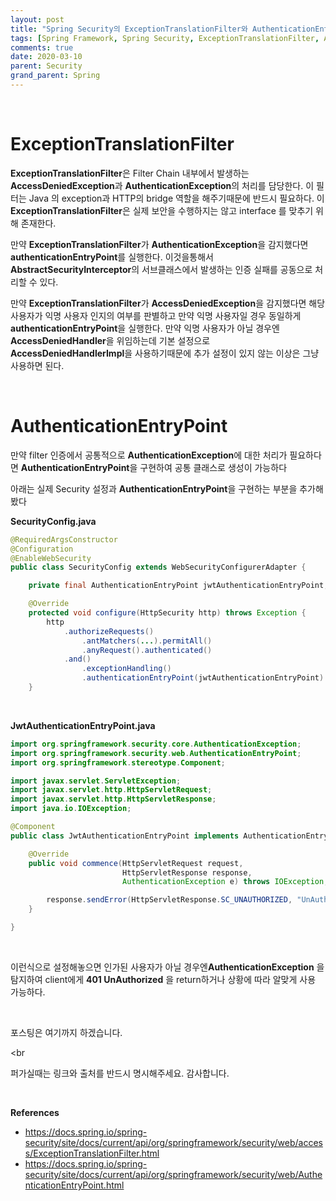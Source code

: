 ```yaml
---
layout: post
title: "Spring Security의 ExceptionTranslationFilter와 AuthenticationEntryPoint"
tags: [Spring Framework, Spring Security, ExceptionTranslationFilter, AuthenticationEntryPoint]
comments: true
date: 2020-03-10
parent: Security
grand_parent: Spring
---
```




<br>

# ExceptionTranslationFilter

**ExceptionTranslationFilter**은 Filter Chain 내부에서 발생하는 **AccessDeniedException**과 **AuthenticationException**의 처리를 담당한다. 이 필터는 Java 의 exception과 HTTP의 bridge 역할을 해주기때문에 반드시 필요하다. 이 **ExceptionTranslationFilter**은 실제 보안을 수행하지는 않고 interface 를 맞추기 위해 존재한다.

만약 **ExceptionTranslationFilter**가 **AuthenticationException**을 감지했다면 **authenticationEntryPoint**를 실행한다. 이것을통해서 **AbstractSecurityInterceptor**의 서브클래스에서 발생하는 인증 실패를 공동으로 처리할 수 있다.

만약 **ExceptionTranslationFilter**가 **AccessDeniedException**을 감지했다면 해당 사용자가 익명 사용자 인지의 여부를 판별하고 만약 익명 사용자일 경우 동일하게 **authenticationEntryPoint**을 실행한다. 만약 익명 사용자가 아닐 경우엔 **AccessDeniedHandler**을 위임하는데 기본 설정으로 **AccessDeniedHandlerImpl**을 사용하기때문에 추가 설정이 있지 않는 이상은 그냥 사용하면 된다.

<br>

# AuthenticationEntryPoint

만약 filter 인증에서 공통적으로 **AuthenticationException**에 대한 처리가 필요하다면  **AuthenticationEntryPoint**을 구현하여 공통 클래스로 생성이 가능하다

아래는 실제 Security 설정과 **AuthenticationEntryPoint**을 구현하는 부분을 추가해봤다



**SecurityConfig.java**

```java
@RequiredArgsConstructor
@Configuration
@EnableWebSecurity
public class SecurityConfig extends WebSecurityConfigurerAdapter {

    private final AuthenticationEntryPoint jwtAuthenticationEntryPoint;

    @Override
    protected void configure(HttpSecurity http) throws Exception {
        http
            .authorizeRequests()
                .antMatchers(...).permitAll()
                .anyRequest().authenticated()
            .and()
                .exceptionHandling()
                .authenticationEntryPoint(jwtAuthenticationEntryPoint)
    }
```

<br>



**JwtAuthenticationEntryPoint.java**

```java
import org.springframework.security.core.AuthenticationException;
import org.springframework.security.web.AuthenticationEntryPoint;
import org.springframework.stereotype.Component;

import javax.servlet.ServletException;
import javax.servlet.http.HttpServletRequest;
import javax.servlet.http.HttpServletResponse;
import java.io.IOException;

@Component
public class JwtAuthenticationEntryPoint implements AuthenticationEntryPoint {

    @Override
    public void commence(HttpServletRequest request,
                         HttpServletResponse response,
                         AuthenticationException e) throws IOException, ServletException {

        response.sendError(HttpServletResponse.SC_UNAUTHORIZED, "UnAuthorized");
    }

}
```

<br>

이런식으로 설정해놓으면 인가된 사용자가 아닐 경우엔**AuthenticationException** 을 탐지하여 client에게 **401 UnAuthorized** 을 return하거나 상황에 따라 알맞게 사용 가능하다.



<br>

포스팅은 여기까지 하겠습니다.  

<br

퍼가실때는 링크와 출처를 반드시 명시해주세요. 감사합니다.

<br>



**References**

-   https://docs.spring.io/spring-security/site/docs/current/api/org/springframework/security/web/access/ExceptionTranslationFilter.html
-   https://docs.spring.io/spring-security/site/docs/current/api/org/springframework/security/web/AuthenticationEntryPoint.html